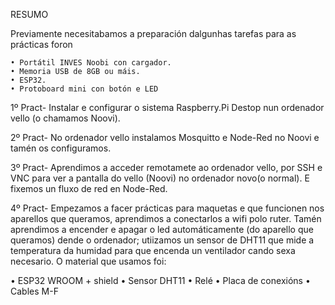 RESUMO

Previamente necesitabamos a preparación dalgunhas tarefas para as prácticas foron 


    • Portátil INVES Noobi con cargador. 
    • Memoria USB de 8GB ou máis.
    • ESP32.
    • Protoboard mini con botón e LED

1º Pract- Instalar e configurar o sistema Raspberry.Pi Destop nun ordenador vello (o chamamos Noovi).

2º Pract- No ordenador vello instalamos Mosquitto e Node-Red no Noovi e tamén os configuramos.

3º Pract- Aprendimos a acceder remotamete ao ordenador vello, por SSH e VNC para ver a pantalla do vello (Noovi) no ordenador novo(o normal). E fixemos un fluxo de red en Node-Red.

4º Pract- Empezamos a facer prácticas para maquetas e que funcionen nos aparellos que queramos, aprendimos a conectarlos a wifi polo ruter. Tamén aprendimos a encender e apagar o led automáticamente (do aparello que queramos) 
dende o ordenador; utiizamos un sensor de DHT11 que mide a temperatura da humidad para que encenda un ventilador cando sexa necesario. O material que usamos foi: 

• ESP32 WROOM + shield
• Sensor DHT11
• Relé
• Placa de conexións 
• Cables M-F
